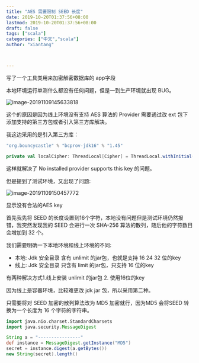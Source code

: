 ```yaml
---
title: "AES 需要限制 SEED 长度"
date: 2019-10-20T01:37:56+08:00
lastmod: 2019-10-20T01:37:56+08:00
draft: false
tags: ["scala"]
categories: ["中文","scala"]
author: "xiantang"



---
```



写了一个工具类用来加密解密数据库的 app字段

本地环境运行单测什么都没有任何问题，但是一到生产环境就出现 BUG。

 ![image-20191109145633818](../images/image-20191109145633818.png)

这个的原因是因为线上环境没有支持 AES 算法的 Provider 需要通过改 ext 包下添加支持的第三方包或者引入第三方库解决。

我这边采用的是引入第三方库：

```scala
"org.bouncycastle" % "bcprov-jdk16" % "1.45"
```

```scala
private val localCipher: ThreadLocal[Cipher] = ThreadLocal.withInitial(() => Cipher.getInstance("AES/ECB/PKCS5Padding", new BouncyCastleProvider()))
```

这样就解决了 No installed provider supports this key 的问题。

但是提到了测试环境，又出现了问题:

![image-20191109150457772](../images/image-20191109150457772.png)

显示没有合法的AES key

首先我先将 SEED 的长度设置到16个字符，本地没有问题但是测试环境仍然报错，我突然发现我的 SEED 会进行一次 SHA-256 算法的散列，随后他的字符数目会增加到 32 个。

我们需要明确一下本地环境和线上环境的不同:

* 本地: Jdk 安全目录 含有 unlimit 的jar包，也就是支持 16 24 32 位的key
* 线上: Jdk 安全目录 只含有 limit 的jar包，只支持 16 位的key

有两种解决方式1.线上安装 unlimit 的jar包 2. 使用16位的key

因为线上是容器环境，比较难更改 jdk jar 包，所以采用第二种。

只需要将对 SEED 加密的散列算法改为 MD5 加密就行，因为MD5 会将SEED 转换为一个长度为 16 个字符的字符串。

```groovy
import java.nio.charset.StandardCharsets
import java.security.MessageDigest

String a = "----------------"
def instance = MessageDigest.getInstance("MD5")
secret = instance.digest(a.getBytes())
new String(secret).length()
```
